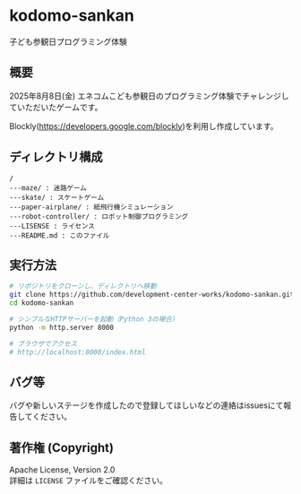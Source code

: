 # kodomo-sankan
子ども参観日プログラミング体験

## 概要
2025年8月8日(金) エネコムこども参観日のプログラミング体験でチャレンジしていただいたゲームです。

Blockly(https://developers.google.com/blockly)を利用し作成しています。

## ディレクトリ構成
```
/
---maze/ : 迷路ゲーム
---skate/ : スケートゲーム
---paper-airplane/ : 紙飛行機シミュレーション
---robot-controller/ : ロボット制御プログラミング
---LISENSE : ライセンス
---README.md : このファイル
```

## 実行方法
```bash
# リポジトリをクローンし、ディレクトリへ移動
git clone https://github.com/development-center-works/kodomo-sankan.git
cd kodomo-sankan

# シンプルなHTTPサーバーを起動（Python 3の場合）
python -m http.server 8000

# ブラウザでアクセス
# http://localhost:8000/index.html
```

## バグ等
バグや新しいステージを作成したので登録してほしいなどの連絡はissuesにて報告してください。

## 著作権 (Copyright)

Apache License, Version 2.0  
詳細は `LICENSE` ファイルをご確認ください。